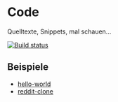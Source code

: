 # Code
Quelltexte, Snippets, mal schauen...

[![Build status](https://api.travis-ci.org/Angular2Buch/code.svg)](https://travis-ci.org/Angular2Buch/code)

## Beispiele

* [hello-world](hello-world)
* [reddit-clone](reddit-clone)
